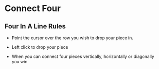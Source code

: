 # Connect Four

## Four In A Line Rules

- Point the cursor over the row you wish to drop your piece in.

- Left click to drop your piece

- When you can connect four pieces vertically, horizontally or diagonally you win
